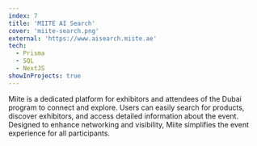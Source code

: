 ```yaml
---
index: 7
title: 'MIITE AI Search'
cover: 'miite-search.png'
external: 'https://www.aisearch.miite.ae'
tech:
  - Prisma
  - SQL
  - NextJS
showInProjects: true
---
```

Miite is a dedicated platform for exhibitors and attendees of the Dubai program to connect and explore.
Users can easily search for products, discover exhibitors, and access detailed information about the event.
Designed to enhance networking and visibility, Miite simplifies the event experience for all participants.